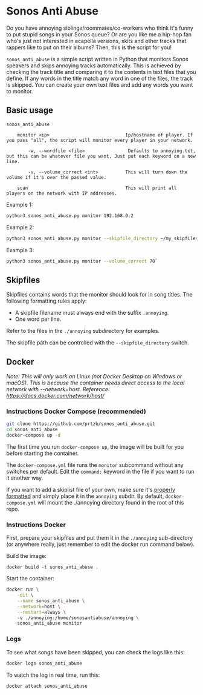 # Sonos Anti Abuse

Do you have annoying siblings/roommates/co-workers who think it's funny to put stupid songs in your Sonos queue? Or are you like me a hip-hop fan who's just not interested in acapella versions, skits and other tracks that rappers like to put on their albums? Then, this is the script for you!

`sonos_anti_abuse` is a simple script written in Python that monitors Sonos speakers and skips annoying tracks automatically. This is achieved by checking the track title and comparing it to the contents in text files that you define. If any words in the title match any word in one of the files, the track is skipped. You can create your own text files and add any words you want to monitor.


## Basic usage

    sonos_anti_abuse
    
        monitor <ip>                            Ip/hostname of player. If you pass "all", the script will monitor every player in your network.

            -w, --wordfile <file>                Defaults to annoying.txt, but this can be whatever file you want. Just put each keyword on a new line.

            -v, --volume_correct <int>          This will turn down the volume if it's over the passed value.

        scan                                    This will print all players on the network with IP addresses.


Example 1:
      

```bash
python3 sonos_anti_abuse.py monitor 192.168.0.2
```


Example 2:      


```bash
python3 sonos_anti_abuse.py monitor --skipfile_directory ~/my_skipfiles
```


Example 3:      


```bash
python3 sonos_anti_abuse.py monitor --volume_correct 70` 
```


## Skipfiles

Skipfiles contains words that the monitor should look for in song titles. The following formatting rules apply:

- A skipfile filename must always end with the suffix `.annoying`.
- One word per line.

Refer to the files in the `./annoying` subdirectory for examples.

The skipfile path can be controlled with the `--skipfile_directory` switch.


## Docker

*Note: This will only work on Linux (not Docker Desktop on Windows or macOS). This is because the container needs direct access to the local network with --network=host. Reference: https://docs.docker.com/network/host/*

### Instructions Docker Compose (recommended)

```bash
git clone https://github.com/prtzb/sonos_anti_abuse.git
cd sonos_anti_abuse
docker-compose up -d
```

The first time you run `docker-compose up`, the image will be built for you before starting the container. 

The `docker-compose.yml` file runs the `monitor` subcommand without any switches per default. Edit the `command:` keyword in the file if you want to run it another way.

If you want to add a skiplist file of your own, make sure it's [properly formatted](https://github.com/prtzb/sonos_anti_abuse/blob/main/README.md#skipfiles) and simply place it in the `annoying` subdir. By default, `docker-compose.yml` will mount the ./annoying directory found in the root of this repo.

### Instructions Docker

First, prepare your skipfiles and put them it in the `./annoying` sub-directory (or anywhere really, just remember to edit the docker run command below).


Build the image:


    docker build -t sonos_anti_abuse .


Start the container:

```bash
docker run \
    -dit \
    --name sonos_anti_abuse \
    --network=host \
    --restart=always \ 
    -v ./annoying:/home/sonosantiabuse/annoying \
    sonos_anti_abuse monitor
```


### Logs

To see what songs have been skipped, you can check the logs like this:

```bash
docker logs sonos_anti_abuse
```

To watch the log in real time, run this:

```bash
docker attach sonos_anti_abuse
```
